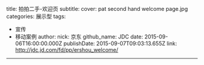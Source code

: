 title: 拍拍二手-欢迎页
subtitle: 
cover: pat second hand welcome page.jpg
categories: 展示型
tags:
  - 宣传
  - 移动案例
author:
  nick: 京东
  github_name: JDC
date: 2015-09-06T16:00:00.000Z
publishDate: 2015-09-07T09:03:13.655Z
link: http://jdc.jd.com/fd/pp/ershou_welcome/
---